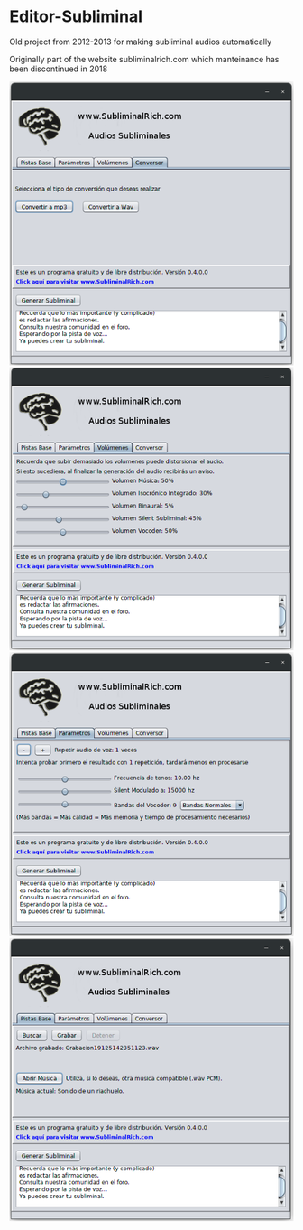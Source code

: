 # Editor-Subliminal
Old project from 2012-2013 for making subliminal audios automatically

Originally part of the website subliminalrich.com which manteinance has been discontinued in 2018

![image](https://github.com/zemua/media/blob/main/sbr1.png)
![image](https://github.com/zemua/media/blob/main/sbr2.png)
![image](https://github.com/zemua/media/blob/main/sbr3.png)
![image](https://github.com/zemua/media/blob/main/sbr4.png)
